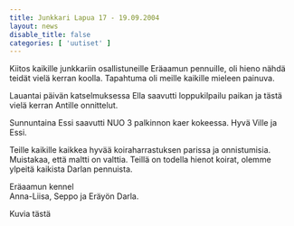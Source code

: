 ```yaml
---
title: Junkkari Lapua 17 - 19.09.2004
layout: news
disable_title: false
categories: [ 'uutiset' ]
---
```


Kiitos kaikille junkkariin osallistuneille Eräaamun pennuille, oli hieno nähdä teidät vielä kerran koolla.
Tapahtuma oli meille kaikille mieleen painuva.

Lauantai päivän katselmuksessa Ella saavutti loppukilpailu paikan ja tästä vielä kerran Antille onnittelut.

Sunnuntaina Essi saavutti NUO 3 palkinnon kaer kokeessa. Hyvä Ville ja Essi.

Teille kaikille kaikkea hyvää koiraharrastuksen parissa ja onnistumisia. Muistakaa, että maltti on valttia.
Teillä on todella hienot koirat, olemme ylpeitä kaikista Darlan pennuista.

Eräaamun kennel  
Anna-Liisa, Seppo ja Eräyön Darla.

Kuvia tästä

